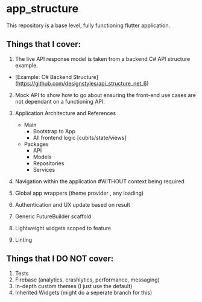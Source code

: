 # app_structure

This repository is a base level, fully functioning flutter application. 
## Things that I cover:
1) The live API response model is taken from a backend C# API structure example.
- [Example: C# Backend Structure] (https://github.com/designstyles/api_structure_net_6)

2) Mock API to show how to go about ensuring the front-end use cases are not dependant on a functioning API.

3) Application Architecture and References
    - Main
    	- Bootstrap to App
    	- All frontend logic  [cubits/state/views]
    - Packages
    	- API
    	- Models
    	- Repositories
    	- Services
	 
4) Navigation within the application #WITHOUT context being required
5) Global app wrappers (theme provider , any loading)
6) Authentication and UX update based on result
7) Generic FutureBuilder scaffold 
8) Lightweight widgets scoped to feature
9) Linting

## Things that I DO NOT cover:
1) Tests
2) Firebase (analytics, crashlytics, performance, messaging)
3) In-depth custom themes (I just use the default)
4) Inherited Widgets (might do a seperate branch for this)

